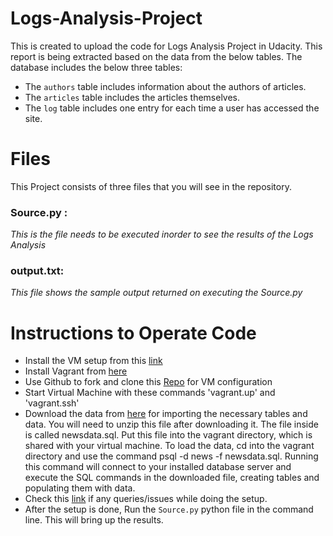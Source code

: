 # Logs-Analysis-Project
This is created to upload the code for Logs Analysis Project in Udacity. 
This report is being extracted based on the data from the below tables. The database includes the below three tables:

  * The `authors` table includes information about the authors of articles.
  * The `articles` table includes the articles themselves.
  * The `log` table includes one entry for each time a user has accessed the site.

# Files
This Project consists of three files that you will see in the repository. 
### Source.py : 
_This is the file needs to be executed inorder to see the results of the Logs Analysis_
### output.txt: 
_This file shows the sample output returned on executing the Source.py_


# Instructions to Operate Code
* Install the VM setup from this [link](https://classroom.udacity.com/nanodegrees/nd004/parts/8d3e23e1-9ab6-47eb-b4f3-d5dc7ef27bf0/modules/bc51d967-cb21-46f4-90ea-caf73439dc59/lessons/5475ecd6-cfdb-4418-85a2-f2583074c08d/concepts/14c72fe3-e3fe-4959-9c4b-467cf5b7c3a0)
* Install Vagrant from [here](https://www.vagrantup.com/downloads.html)
* Use Github to fork and clone this [Repo](https://github.com/udacity/fullstack-nanodegree-vm) for VM configuration
* Start Virtual Machine with these commands 'vagrant.up' and 'vagrant.ssh'
* Download the data from [here](https://d17h27t6h515a5.cloudfront.net/topher/2016/August/57b5f748_newsdata/newsdata.zip) for importing the necessary tables and data.
You will need to unzip this file after downloading it. The file inside is called newsdata.sql. Put this file into the vagrant directory, which is shared with your virtual machine.
To load the data, cd into the vagrant directory and use the command psql -d news -f newsdata.sql.
Running this command will connect to your installed database server and execute the SQL commands in the downloaded file, creating tables and populating them with data.
* Check this [link](https://classroom.udacity.com/nanodegrees/nd004/parts/8d3e23e1-9ab6-47eb-b4f3-d5dc7ef27bf0/modules/bc51d967-cb21-46f4-90ea-caf73439dc59/lessons/262a84d7-86dc-487d-98f9-648aa7ca5a0f/concepts/a9cf98c8-0325-4c68-b972-58d5957f1a91) if any queries/issues while doing the setup. 
* After the setup is done, Run the `Source.py` python file in the command line. This will bring up the results. 
